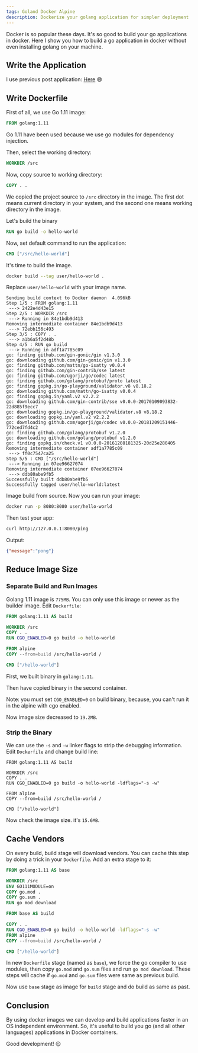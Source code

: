 ```yaml
---
tags: Goland Docker Alpine
description: Dockerize your golang application for simpler deployment
---
```


Docker is so popular these days. It's so good to build your go applications in docker. Here I show you how to build a go application in docker without even installing golang on your machine.

## Write the Application

I use previous post application: [Here](/2018/12/14/using-go-modules/) :smile:

## Write Dockerfile

First of all, we use Go 1.11 image:

```Dockerfile
FROM golang:1.11
```

Go 1.11 have been used because we use go modules for dependency injection.

Then, select the working directory:

```Dockerfile
WORKDIR /src
```

Now, copy source to working directory:

```Dockerfile
COPY . .
```

We copied the project source to `/src` directory in the image. The first dot means current directory in your system, and the second one means working directory in the image.

Let's build the binary

```Dockerfile
RUN go build -o hello-world
```

Now, set default command to run the application:

```Dockerfile
CMD ["/src/hello-world"]
```

It's time to build the image.

```sh
docker build --tag user/hello-world .
```

Replace `user/hello-world` with your image name.

```
Sending build context to Docker daemon  4.096kB
Step 1/5 : FROM golang:1.11
 ---> 2422e4d43e15
Step 2/5 : WORKDIR /src
 ---> Running in 84e1bdb9d413
Removing intermediate container 84e1bdb9d413
 ---> 72ebb156c493
Step 3/5 : COPY . .
 ---> a1b6a5f2d48b
Step 4/5 : RUN go build
 ---> Running in adf1a7785c09
go: finding github.com/gin-gonic/gin v1.3.0
go: downloading github.com/gin-gonic/gin v1.3.0
go: finding github.com/mattn/go-isatty v0.0.4
go: finding github.com/gin-contrib/sse latest
go: finding github.com/ugorji/go/codec latest
go: finding github.com/golang/protobuf/proto latest
go: finding gopkg.in/go-playground/validator.v8 v8.18.2
go: downloading github.com/mattn/go-isatty v0.0.4
go: finding gopkg.in/yaml.v2 v2.2.2
go: downloading github.com/gin-contrib/sse v0.0.0-20170109093832-22d885f9ecc7
go: downloading gopkg.in/go-playground/validator.v8 v8.18.2
go: downloading gopkg.in/yaml.v2 v2.2.2
go: downloading github.com/ugorji/go/codec v0.0.0-20181209151446-772ced7fd4c2
go: finding github.com/golang/protobuf v1.2.0
go: downloading github.com/golang/protobuf v1.2.0
go: finding gopkg.in/check.v1 v0.0.0-20161208181325-20d25e280405
Removing intermediate container adf1a7785c09
 ---> ff0c7547ca25
Step 5/5 : CMD ["/src/hello-world"]
 ---> Running in 07ee96627074
Removing intermediate container 07ee96627074
 ---> ddb80abe9fb5
Successfully built ddb80abe9fb5
Successfully tagged user/hello-world:latest
```

Image build from source. Now you can run your image:

```sh
docker run -p 8080:8080 user/hello-world
```

Then test your app:

```sh
curl http://127.0.0.1:8080/ping
```

Output:

```json
{"message":"pong"}
```

## Reduce Image Size

### Separate Build and Run Images

Golang 1.11 image is `775MB`. You can only use this image or newer as the builder image. Edit `Dockerfile`:

```Dockerfile
FROM golang:1.11 AS build

WORKDIR /src
COPY . .
RUN CGO_ENABLED=0 go build -o hello-world

FROM alpine
COPY --from=build /src/hello-world /

CMD ["/hello-world"]
```

First, we built binary in `golang:1.11`. 

Then have copied binary in the second container.

Note: you must set `CGO_ENABLED=0` on build binary, because, you can't run it in the alpine with cgo enabled.

Now image size decreased to `19.2MB`.

### Strip the Binary

We can use the `-s` and `-w` linker flags to strip the debugging information. Edit `Dockerfile` and change build line:

```Dockerfile{5}
FROM golang:1.11 AS build

WORKDIR /src
COPY . .
RUN CGO_ENABLED=0 go build -o hello-world -ldflags="-s -w"

FROM alpine
COPY --from=build /src/hello-world /

CMD ["/hello-world"]
```

Now check the image size. it's `15.6MB`.

## Cache Vendors

On every build, build stage will download vendors. You can cache this step by doing a trick in your `Dockerfile`. Add an extra stage to it:

```Dockerfile
FROM golang:1.11 AS base

WORKDIR /src
ENV GO111MODULE=on
COPY go.mod .
COPY go.sum .
RUN go mod download

FROM base AS build

COPY . .
RUN CGO_ENABLED=0 go build -o hello-world -ldflags="-s -w"
FROM alpine
COPY --from=build /src/hello-world /

CMD ["/hello-world"]
```

In new `Dockerfile` stage (named as `base`), we force the go compiler to use modules, then copy `go.mod` and `go.sum` files and run `go mod download`.
These steps will cache if `go.mod` and `go.sum` files were same as previous build.

Now use `base` stage as image for `build` stage and do build as same as past.

## Conclusion

By using docker images we can develop and build applications faster in an OS independent environment. So, it's useful to build you go (and all other languages) applications in Docker containers.

Good development! :wink:
